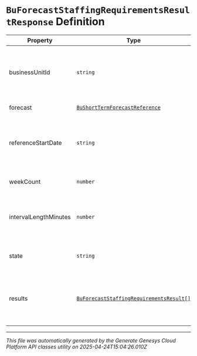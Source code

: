 # `BuForecastStaffingRequirementsResultResponse` Definition

| Property | Type | Required | Description |
|----------|------|----------|-------------|
| businessUnitId | `string` | Yes | The ID of the business unit to which the forecast staffing requirements belongs |
| forecast | [`BuShortTermForecastReference`](bushorttermforecastreference-definition.md) | Yes | The forecast reference |
| referenceStartDate | `string` | Yes | The reference start date for interval-based data for this forecast as an ISO-8601 string |
| weekCount | `number` | Yes | The number of weeks in this forecast |
| intervalLengthMinutes | `number` | Yes | The period/interval in minutes for which to aggregate the data |
| state | `string` | Yes | The state of the staffing requirements generation |
| results | [`BuForecastStaffingRequirementsResult[]`](buforecaststaffingrequirementsresult-definition.md) | No | The forecast staffing requirement results, Will be populated when state == 'Complete' |

---

*This file was automatically generated by the Generate Genesys Cloud Platform API classes utility on 2025-04-24T15:04:26.010Z*